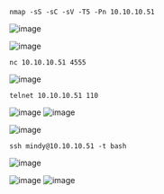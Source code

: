 ```
nmap -sS -sC -sV -T5 -Pn 10.10.10.51
```
![image](https://user-images.githubusercontent.com/33616880/232411290-0737e4a9-3728-48cc-8020-4d623612be4c.png)



![image](https://user-images.githubusercontent.com/33616880/232411391-2215be98-0a72-481c-ada2-a785cb0045de.png)



```
nc 10.10.10.51 4555
```
![image](https://user-images.githubusercontent.com/33616880/232411422-93d8116f-02c2-4fdf-b374-6702e705afc7.png)



```
telnet 10.10.10.51 110
```
![image](https://user-images.githubusercontent.com/33616880/232411664-8c8044ef-1c89-441b-853f-55518768d4d7.png)
![image](https://user-images.githubusercontent.com/33616880/232411688-9d73ae68-51d5-401c-b5b3-b72917a225a4.png)



![image](https://user-images.githubusercontent.com/33616880/232411771-ce69392f-c335-4296-b432-bad7cf52866c.png)



```
ssh mindy@10.10.10.51 -t bash
```
![image](https://user-images.githubusercontent.com/33616880/232411850-787a182b-1bf5-409f-b09d-8b6d55570d87.png)



![image](https://user-images.githubusercontent.com/33616880/232412026-ce4ec090-a949-4f8d-ac04-58a730fc8cfd.png)
![image](https://user-images.githubusercontent.com/33616880/232412051-828a625b-5617-4f42-994f-026aeb567b26.png)

